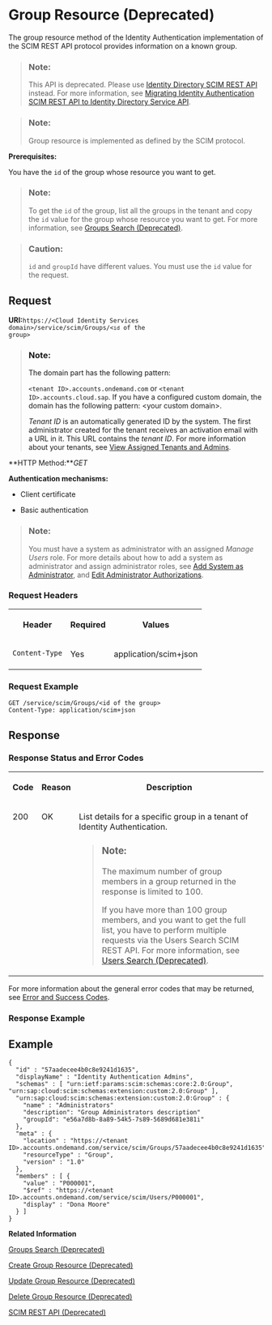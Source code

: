 <!-- loio8c6ebd7c1c564d8e9eb4fa404641d6e7 -->

# Group Resource \(Deprecated\)

The group resource method of the Identity Authentication implementation of the SCIM REST API protocol provides information on a known group.



> ### Note:  
> This API is deprecated. Please use [Identity Directory SCIM REST API](https://api.sap.com/api/IdDS_SCIM/overview) instead. For more information, see [Migrating Identity Authentication SCIM REST API to Identity Directory Service API](migrating-identity-authentication-scim-rest-api-to-identity-directory-service-api-106dbe0.md).



> ### Note:  
> Group resource is implemented as defined by the SCIM protocol.



**Prerequisites:**

You have the `id` of the group whose resource you want to get.

> ### Note:  
> To get the `id` of the group, list all the groups in the tenant and copy the `id` value for the group whose resource you want to get. For more information, see [Groups Search \(Deprecated\)](groups-search-deprecated-77e6811.md).

> ### Caution:  
> `id` and `groupId` have different values. You must use the `id` value for the request.



<a name="loio8c6ebd7c1c564d8e9eb4fa404641d6e7__section_uvh_qc2_nbb"/>

## Request

**URI:**<code>https://&lt;Cloud Identity Services domain&gt;/service/scim/Groups/&lt;<code>id</code> of the group&gt;</code>

> ### Note:  
> The domain part has the following pattern:
> 
> `<tenant ID>.accounts.ondemand.com` or `<tenant ID>.accounts.cloud.sap`. If you have a configured custom domain, the domain has the following pattern: <your custom domain\>.
> 
> *Tenant ID* is an automatically generated ID by the system. The first administrator created for the tenant receives an activation email with a URL in it. This URL contains the *tenant ID*. For more information about your tenants, see [View Assigned Tenants and Admins](../view-assigned-tenants-and-admins-f56e6f2.md).

**HTTP Method:***GET*

**Authentication mechanisms:**

-   Client certificate

-   Basic authentication


> ### Note:  
> You must have a system as administrator with an assigned *Manage Users* role. For more details about how to add a system as administrator and assign administrator roles, see [Add System as Administrator](../Operation-Guide/add-administrators-bbbdbdd.md#loiocefb742a36754b18bbe5c3503ac6d87c), and [Edit Administrator Authorizations](../Operation-Guide/edit-administrator-authorizations-86ee374.md).



### Request Headers


<table>
<tr>
<th valign="top">

Header

</th>
<th valign="top">

Required

</th>
<th valign="top">

Values

</th>
</tr>
<tr>
<td valign="top">

`Content-Type`

</td>
<td valign="top">

Yes

</td>
<td valign="top">

application/scim+json

</td>
</tr>
</table>



### Request Example

```
GET /service/scim/Groups/<id of the group>
Content-Type: application/scim+json

```



<a name="loio8c6ebd7c1c564d8e9eb4fa404641d6e7__section_f1p_r2v_4bb"/>

## Response



### Response Status and Error Codes


<table>
<tr>
<th valign="top">

Code

</th>
<th valign="top">

Reason

</th>
<th valign="top">

Description

</th>
</tr>
<tr>
<td valign="top">

200

</td>
<td valign="top">

OK

</td>
<td valign="top">

List details for a specific group in a tenant of Identity Authentication.

> ### Note:  
> The maximum number of group members in a group returned in the response is limited to 100.
> 
> If you have more than 100 group members, and you want to get the full list, you have to perform multiple requests via the Users Search SCIM REST API. For more information, see [Users Search \(Deprecated\)](users-search-deprecated-3af7dfa.md).



</td>
</tr>
</table>

For more information about the general error codes that may be returned, see [Error and Success Codes](error-and-success-codes-7f87a75.md).



### Response Example



## Example

```
{
  "id" : "57aadecee4b0c8e9241d1635",
  "displayName" : "Identity Authentication Admins",
  "schemas" : [ "urn:ietf:params:scim:schemas:core:2.0:Group", "urn:sap:cloud:scim:schemas:extension:custom:2.0:Group" ],
  "urn:sap:cloud:scim:schemas:extension:custom:2.0:Group" : {
    "name" : "Administrators"
    "description": "Group Administrators description"
    "groupId": "e56a7d8b-8a89-54k5-7s89-5689d681e381i"
  },
  "meta" : {
    "location" : "https://<tenant ID>.accounts.ondemand.com/service/scim/Groups/57aadecee4b0c8e9241d1635",
    "resourceType" : "Group",
    "version" : "1.0"
  },
  "members" : [ {
    "value" : "P000001",
    "$ref" : "https://<tenant ID>.accounts.ondemand.com/service/scim/Users/P000001",
    "display" : "Dona Moore"
  } ]
}
```





**Related Information**  


[Groups Search \(Deprecated\)](groups-search-deprecated-77e6811.md "The group search method of the Identity Authentication implementation of the SCIM REST API protocol allows you to perform a request for group search. Group search is implemented as defined by the System for Cross-domain Identity Management (SCIM) protocol.")

[Create Group Resource \(Deprecated\)](create-group-resource-deprecated-a831c94.md "The create group resource method of the Identity Authentication implementation of the SCIM REST API protocol provides information on the creation of a user group.")

[Update Group Resource \(Deprecated\)](update-group-resource-deprecated-81ca50e.md "The update group method of the Identity Authentication implementation of the SCIM REST API protocol provides information on the update of an existing group. The method does not create a new group.")

[Delete Group Resource \(Deprecated\)](delete-group-resource-deprecated-41bb519.md "The delete group resource method of the Identity Authentication implementation of the SCIM REST API protocol allows you to delete an existing group. Delete group resource is implemented as defined by the System for Cross-domain Identity Management (SCIM) protocol.")

[SCIM REST API \(Deprecated\)](scim-rest-api-deprecated-2f21568.md "This section contains information about the Identity Authentication implementation of the System for Cross-domain Identity Management (SCIM) REST API protocol.")

